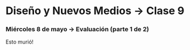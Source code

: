 # Diseño y Nuevos Medios → Clase 9  

### Miércoles 8 de mayo → Evaluación (parte 1 de 2)

Esto murió!
